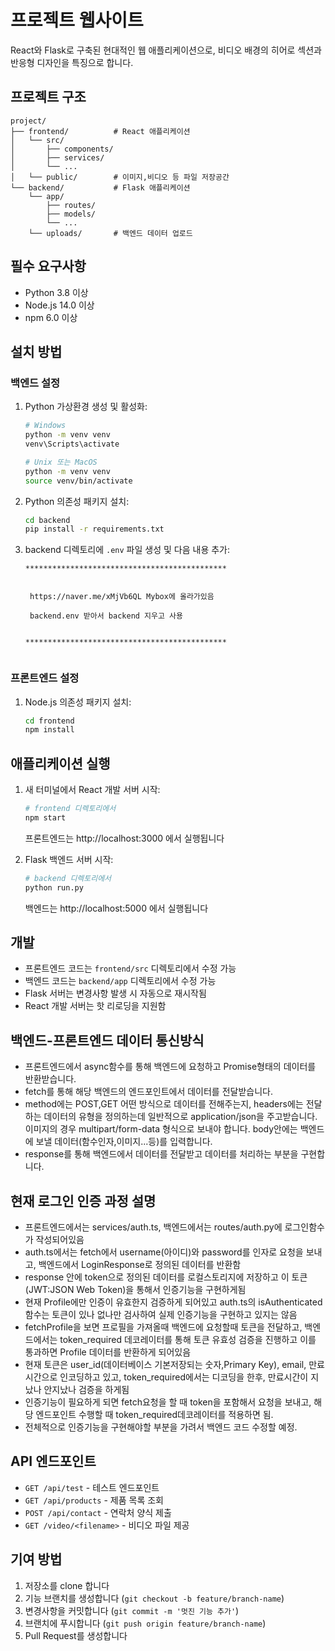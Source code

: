 # 프로젝트 웹사이트

React와 Flask로 구축된 현대적인 웹 애플리케이션으로, 비디오 배경의 히어로 섹션과 반응형 디자인을 특징으로 합니다.


## 프로젝트 구조

```
project/
├── frontend/          # React 애플리케이션
│   └── src/
│       ├── components/
│       ├── services/
│       └── ...
│   └── public/        # 이미지,비디오 등 파일 저장공간
└── backend/           # Flask 애플리케이션
    └── app/
        ├── routes/
        ├── models/
        └── ...
    └── uploads/       # 백엔드 데이터 업로드
```

## 필수 요구사항

- Python 3.8 이상
- Node.js 14.0 이상
- npm 6.0 이상

## 설치 방법

### 백엔드 설정

1. Python 가상환경 생성 및 활성화:
   ```bash
   # Windows
   python -m venv venv
   venv\Scripts\activate

   # Unix 또는 MacOS
   python -m venv venv
   source venv/bin/activate
   ```

2. Python 의존성 패키지 설치:
   ```bash
   cd backend
   pip install -r requirements.txt
   ```

3. backend 디렉토리에 `.env` 파일 생성 및 다음 내용 추가:
   ```
   *********************************************
    
    
    https://naver.me/xMjVb6QL Mybox에 올라가있음

    backend.env 받아서 backend 지우고 사용


   *********************************************
    
   ```
   
### 프론트엔드 설정

1. Node.js 의존성 패키지 설치:
   ```bash
   cd frontend
   npm install
   ```



## 애플리케이션 실행

1. 새 터미널에서 React 개발 서버 시작:
   ```bash
   # frontend 디렉토리에서
   npm start
   ```
   프론트엔드는 http://localhost:3000 에서 실행됩니다

2. Flask 백엔드 서버 시작:
   ```bash
   # backend 디렉토리에서
   python run.py
   ```
   백엔드는 http://localhost:5000 에서 실행됩니다



## 개발

- 프론트엔드 코드는 `frontend/src` 디렉토리에서 수정 가능
- 백엔드 코드는 `backend/app` 디렉토리에서 수정 가능
- Flask 서버는 변경사항 발생 시 자동으로 재시작됨
- React 개발 서버는 핫 리로딩을 지원함

## 백엔드-프론트엔드 데이터 통신방식 
- 프론트엔드에서 async함수를 통해 백엔드에 요청하고 Promise형태의 데이터를 반환받습니다. 
- fetch를 통해 해당 백엔드의 엔드포인트에서 데이터를 전달받습니다.
- method에는 POST,GET 어떤 방식으로 데이터를 전해주는지,
  headers에는 전달하는 데이터의 유형을 정의하는데 일반적으로 application/json을 주고받습니다. 이미지의 경우 multipart/form-data 형식으로 보내야 합니다.
  body안에는 백엔드에 보낼 데이터(함수인자,이미지...등)를 입력합니다.
- response를 통해 백엔드에서 데이터를 전달받고 데이터를 처리하는 부분을 구현합니다.

## 현재 로그인 인증 과정 설명
- 프론트엔드에서는 services/auth.ts, 백엔드에서는 routes/auth.py에 로그인함수가 작성되어있음
- auth.ts에서는 fetch에서 username(아이디)와 password를 인자로 요청을 보내고, 백엔드에서 LoginResponse로 정의된 데이터를 반환함
- response 안에 token으로 정의된 데이터를 로컬스토리지에 저장하고 이 토큰(JWT:JSON Web Token)을 통해서 인증기능을 구현하게됨
- 현재 Profile에만 인증이 유효한지 검증하게 되어있고 auth.ts의 isAuthenticated함수는 토큰이 있나 없나만 검사하여 실제 인증기능을 구현하고 있지는 않음
- fetchProfile을 보면 프로필을 가져올때 백엔드에 요청할때 토큰을 전달하고, 백엔드에서는 token_required 데코레이터를 통해 토큰 유효성 검증을 진행하고 이를 통과하면 Profile 데이터를 반환하게 되어있음
- 현재 토큰은 user_id(데이터베이스 기본저장되는 숫자,Primary Key), email, 만료시간으로 인코딩하고 있고, token_required에서는 디코딩을 한후, 만료시간이 지났나 안지났나 검증을 하게됨
- 인증기능이 필요하게 되면 fetch요청을 할 때 token을 포함해서 요청을 보내고, 해당 엔드포인트 수행할 때 token_required데코레이터를 적용하면 됨.
- 전체적으로 인증기능을 구현해야할 부분을 가려서 백엔드 코드 수정할 예정.

## API 엔드포인트

- `GET /api/test` - 테스트 엔드포인트
- `GET /api/products` - 제품 목록 조회
- `POST /api/contact` - 연락처 양식 제출
- `GET /video/<filename>` - 비디오 파일 제공

## 기여 방법

1. 저장소를 clone 합니다
2. 기능 브랜치를 생성합니다 (`git checkout -b feature/branch-name`)
3. 변경사항을 커밋합니다 (`git commit -m '멋진 기능 추가'`)
4. 브랜치에 푸시합니다 (`git push origin feature/branch-name`)
5. Pull Request를 생성합니다
